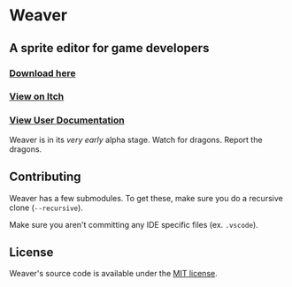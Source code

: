 # Weaver
## A sprite editor for game developers
### [Download here](https://github.com/duckthing/weaver/releases)
### [View on Itch](https://duckthing.itch.io/weaver)

### [View User Documentation](https://github.com/duckthing/weaver/wiki)

Weaver is in its *very early* alpha stage. Watch for dragons. Report the dragons.

## Contributing
Weaver has a few submodules. To get these, make sure you do a recursive clone (`--recursive`).

Make sure you aren't committing any IDE specific files (ex. `.vscode`).

## License
Weaver's source code is available under the [MIT license](./LICENSE).

